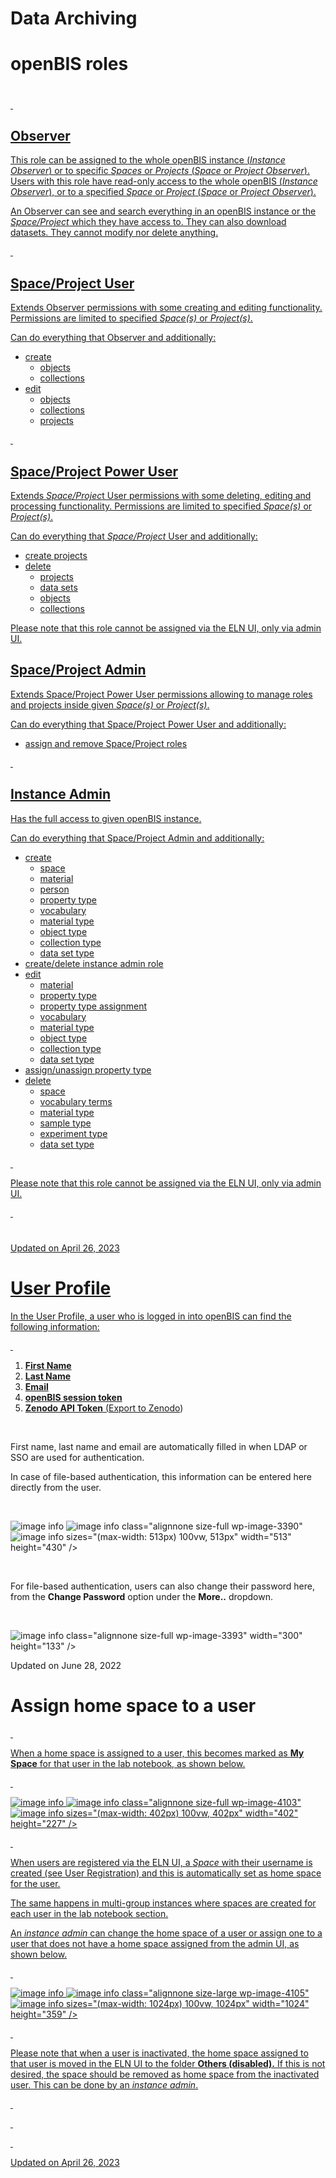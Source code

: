 Data Archiving
====
 
# openBIS roles

<a href="#"
class="wedocs-print-article wedocs-hide-print wedocs-hide-mobile"
title="Print this article">

# 

 

## Observer

This role can be assigned to the whole openBIS instance (*Instance
Observer*) or to specific *Spaces* or *Projects* (*Space* or *Project
Observer*). Users with this role have read-only access to the whole
openBIS (*Instance Observer*), or to a specified *Space* or *Project*
(*Space* or *Project Observer*).

An Observer can see and search everything in an openBIS instance or the
*Space/Project* which they have access to. They can also download
datasets. They cannot modify nor delete anything.

 

## Space/Project User

Extends Observer permissions with some creating and editing
functionality. Permissions are limited to specified *Space(s)* or
*Project(s)*.

Can do everything that Observer and additionally:

-   create
    -   objects
    -   collections
-   edit
    -   objects
    -   collections
    -   projects

 

## Space/Project Power User

Extends *Space/Projec*t User permissions with some deleting, editing and
processing functionality. Permissions are limited to specified
*Space(s)* or *Project(s)*.

Can do everything that *Space/Project* User and additionally:

-   create projects
-   delete
    -   projects
    -   data sets
    -   objects
    -   collections

Please note that this role cannot be assigned via the ELN UI, only via
admin UI.

## 

## Space/Project Admin

Extends Space/Project Power User permissions allowing to manage roles
and projects inside given *Space(s)* or *Project(s)*.

Can do everything that Space/Project Power User and additionally:

-   assign and remove Space/Project roles

 

## Instance Admin

Has the full access to given openBIS instance.

Can do everything that Space/Project Admin and additionally:

-   create
    -   space
    -   material
    -   person
    -   property type
    -   vocabulary
    -   material type
    -   object type
    -   collection type
    -   data set type
-   create/delete instance admin role
-   edit
    -   material
    -   property type
    -   property type assignment
    -   vocabulary
    -   material type
    -   object type
    -   collection type
    -   data set type
-   assign/unassign property type
-   delete
    -   space
    -   vocabulary terms
    -   material type
    -   sample type
    -   experiment type
    -   data set type

 

Please note that this role cannot be assigned via the ELN UI, only via
admin UI.

 

# 

Updated on April 26, 2023
 
# User Profile

<a href="#"
class="wedocs-print-article wedocs-hide-print wedocs-hide-mobile"
title="Print this article">

In the User Profile, a user who is logged in into openBIS can find the
following information:

 

1.  **First Name**
2.  **Last Name**
3.  **Email**
4.  **openBIS session token**
5.  **Zenodo API Token** ([Export to
    Zenodo](https://openbis.ch/index.php/docs/user-documentation-20-10-3/data-export/export-to-zenodo/))

 

First name, last name and email are automatically filled in when LDAP or
SSO are used for authentication.

In case of file-based authentication, this information can be entered
here directly from the user.

 

![image info]()
![image info](img/Screenshot-2022-06-28-at-10.15.39.png")
class="alignnone size-full wp-image-3390"
![image info](img/Screenshot-2022-06-28-at-10.15.39.png)
sizes="(max-width: 513px) 100vw, 513px" width="513" height="430" />

 

For file-based authentication, users can also change their password
here, from the **Change Password** option under the **More..** dropdown.

 

![image info](img/change-pwd.png)
class="alignnone size-full wp-image-3393" width="300" height="133" />

Updated on June 28, 2022
 
# Assign home space to a user

<a href="#"
class="wedocs-print-article wedocs-hide-print wedocs-hide-mobile"
title="Print this article">

 

When a home space is assigned to a user, this becomes marked as **My
Space** for that user in the lab notebook, as shown below.

 

![image info]()
![image info](img/menu-my-space.png")
class="alignnone size-full wp-image-4103"
![image info](img/menu-my-space.png)
sizes="(max-width: 402px) 100vw, 402px" width="402" height="227" />

 

When users are registered via the ELN UI, a *Space* with their username
is created (see <a
href="https://openbis.ch/index.php/docs/admin-documentation/user-registration/"
target="_blank" rel="noopener noreferrer">User Registration) and
this is automatically set as home space for the user.

The same happens in multi-group instances where spaces are created for
each user in the lab notebook section.

An *instance admin* can change the home space of a user or assign one to
a user that does not have a home space assigned from the admin UI, as
shown below.

 

![image info]()
![image info](img/home-space-admin-ui-1024x359.png")
class="alignnone size-large wp-image-4105"
![image info](img/home-space-admin-ui-1024x359.png)
sizes="(max-width: 1024px) 100vw, 1024px" width="1024" height="359" />

 

Please note that when a user is inactivated, the home space assigned to
that user is moved in the ELN UI to the folder **Others (disabled).** If
this is not desired, the space should be removed as home space from the
inactivated user. This can be done by an *instance admin*.

 

 

 

Updated on April 26, 2023
